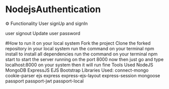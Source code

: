 # NodejsAuthentication

⚙️ Functionality
User signUp and signIn

user signout
Update user password

#How to run it on your local system
Fork the project
Clone the forked repository in your local system
run the command on your terminal npm install to install all dependencies
run the command on your terminal npm start to start the server running on the port 8000
now then just go and type localhost:8000 on your system then it will run fine
Tools Used
NodeJS
MongoDB
ExpressJS
EJS
Bootstrap
Libraries Used:
connect-mongo
cookie-parser
ejs
express
express-ejs-layout
express-session
mongoose
passport
passport-jwt
passport-local
